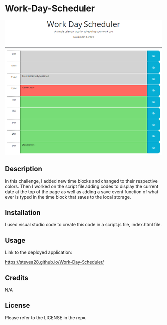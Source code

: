 # Work-Day-Scheduler

<img src="ScheduleScreenshot.png">

## Description

In this challenge, I added new time blocks and changed to their respective colors. Then I worked on the script file adding codes to display the current date at the top of the page as well as adding a save event function of what ever is typed in the time block that saves to the local storage.

## Installation

I used visual studio code to create this code in a script.js file, index.html file.

## Usage

Link to the deployed application: 

https://stevea28.github.io/Work-Day-Scheduler/

## Credits

N/A

## License 

Please refer to the LICENSE in the repo.

